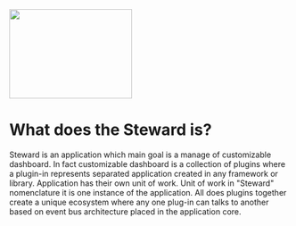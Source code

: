 
<img src="https://github.com/p-rogulski/steward/blob/master/media/steward_logo.svg" width="220" height="160"/>

# What does the Steward is?
Steward is an application which main goal is a manage of customizable dashboard. In fact customizable dashboard is a collection of plugins where a plugin-in represents separated application created in any framework or library. Application has their own unit of work. Unit of work in "Steward" nomenclature  it is one instance of the application. All does plugins together create a unique ecosystem where any one plug-in can talks to another based on event bus architecture placed in the application core.
